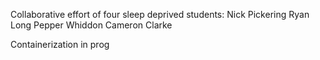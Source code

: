 Collaborative effort of four sleep deprived students:
Nick Pickering
Ryan Long
Pepper Whiddon
Cameron Clarke

Containerization in prog
